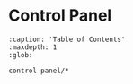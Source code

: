 # Control Panel

```{toctree}
:caption: 'Table of Contents'
:maxdepth: 1
:glob:

control-panel/*
```
